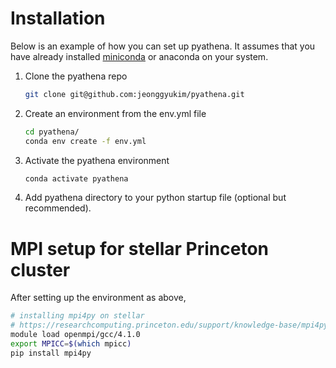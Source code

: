 # Installation

Below is an example of how you can set up pyathena. It assumes that you have already installed [miniconda](https://docs.conda.io/en/latest/miniconda.html) or anaconda on your system.

1. Clone the pyathena repo
   ```sh
   git clone git@github.com:jeonggyukim/pyathena.git
   ```
3. Create an environment from the env.yml file
   ```sh
   cd pyathena/
   conda env create -f env.yml
   ```
4. Activate the pyathena environment
   ```sh
   conda activate pyathena
   ```
5. Add pyathena directory to your python startup file (optional but recommended).

# MPI setup for stellar Princeton cluster

After setting up the environment as above,
```sh
# installing mpi4py on stellar
# https://researchcomputing.princeton.edu/support/knowledge-base/mpi4py
module load openmpi/gcc/4.1.0
export MPICC=$(which mpicc)
pip install mpi4py
```